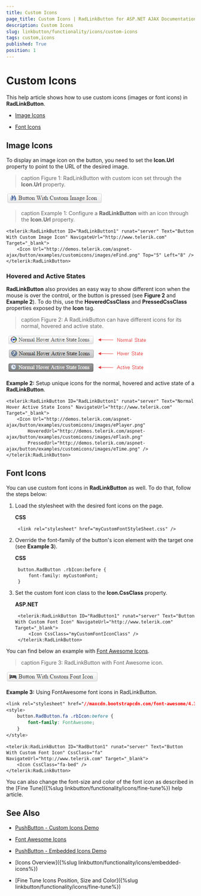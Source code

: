 ```yaml
---
title: Custom Icons
page_title: Custom Icons | RadLinkButton for ASP.NET AJAX Documentation
description: Custom Icons
slug: linkbutton/functionality/icons/custom-icons
tags: custom,icons
published: True
position: 1
---
```


# Custom Icons

This help article shows how to use custom icons (images or font icons) in **RadLinkButton**.

* [Image Icons](#image-icons)

* [Font Icons](#font-icons)

## Image Icons

To display an image icon on the button, you need to set the **Icon.Url** property to point to the URL of the desired image.

>caption Figure 1: RadLinkButton with custom icon set through the **Icon.Url** property.

![Icons](images/button-custom-icon-url.png)

>caption Example 1: Configure a **RadLinkButton** with an icon through the **Icon.Url** property.

````ASP.NET
<telerik:RadLinkButton ID="RadLinkButton1" runat="server" Text="Button With Custom Image Icon" NavigateUrl="http://www.telerik.com" Target="_blank">
	<Icon Url="http://demos.telerik.com/aspnet-ajax/button/examples/customicons/images/eFind.png" Top="5" Left="8" />
</telerik:RadLinkButton>
````

### Hovered and Active States

**RadLinkButton** also provides an easy way to show different icon when the mouse is over the control, or the button is pressed (see **Figure 2** and **Example 2**). To do this, use the **HoveredCssClass** and **PressedCssClass** properties exposed by the **Icon** tag.

>caption Figure 2: A RadLinkButton can have different icons for its normal, hovered and active state.

![RadLinkButton icons normal hovered pressed](images/button_icons_normal_hovered_pressed.png)

**Example 2:** Setup unique icons for the normal, hovered and active state of a **RadLinkButton**.

````ASP.NET
<telerik:RadLinkButton ID="RadLinkButton1" runat="server" Text="Normal Hover Active State Icons" NavigateUrl="http://www.telerik.com" Target="_blank">
	<Icon Url="http://demos.telerik.com/aspnet-ajax/button/examples/customicons/images/ePlayer.png"
		HoveredUrl="http://demos.telerik.com/aspnet-ajax/button/examples/customicons/images/eFlash.png"
		PressedUrl="http://demos.telerik.com/aspnet-ajax/button/examples/customicons/images/eTime.png" />
</telerik:RadLinkButton>
````

## Font Icons

You can use custom font icons in **RadLinkButton** as well. To do that, follow the steps below:

1. Load the stylesheet with the desired font icons on the page.

	**CSS**

		<link rel="stylesheet" href="myCustomFontStyleSheet.css" />

1. Override the font-family of the button's icon element with the target one (see **Example 3**).

	**CSS**

		button.RadButton .rbIcon:before {
			font-family: myCustomFont;
		}

1. Set the custom font icon class to the **Icon.CssClass** property.

	**ASP.NET**

		<telerik:RadLinkButton ID="RadButton1" runat="server" Text="Button With Custom Font Icon" NavigateUrl="http://www.telerik.com" Target="_blank">
			<Icon CssClass="myCustomFontIconClass" />
		</telerik:RadLinkButton>

You can find below an example with [Font Awesome Icons](https://fortawesome.github.io/Font-Awesome/icons/).

>caption Figure 3: RadLinkButton with Font Awesome icon.

![Button Custon Icon CssClass](images/button-custom-icon-cssclass.png)

**Example 3:** Using FontAwesome font icons in RadLinkButton.

````CSS
<link rel="stylesheet" href="//maxcdn.bootstrapcdn.com/font-awesome/4.3.0/css/font-awesome.min.css" />
<style>
	button.RadButton.fa .rbIcon:before {
		font-family: FontAwesome;
	}
</style>
````

````ASP.NET
<telerik:RadLinkButton ID="RadButton1" runat="server" Text="Button With Custom Font Icon" CssClass="fa" NavigateUrl="http://www.telerik.com" Target="_blank">
	<Icon CssClass="fa-bed" />
</telerik:RadLinkButton>
````

You can also change the font-size and color of the font icon as described in the [Fine Tune]({%slug linkbutton/functionality/icons/fine-tune%}) help article.

## See Also

 * [PushButton - Custom Icons Demo](http://demos.telerik.com/aspnet-ajax/linkbutton/functionality/custom-icons/defaultcs.aspx)

 * [Font Awesome Icons](https://fortawesome.github.io/Font-Awesome/icons/)
 
 * [PushButton - Embedded Icons Demo](http://demos.telerik.com/aspnet-ajax/linkbutton/functionality/embedded-icons/defaultcs.aspx)
 
 * [Icons Overview]({%slug linkbutton/functionality/icons/embedded-icons%})
 
 * [Fine Tune Icons Position, Size and Color]({%slug linkbutton/functionality/icons/fine-tune%})
 
 